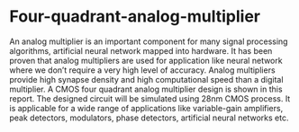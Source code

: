 # Four-quadrant-analog-multiplier
An analog multiplier is an important component for many signal processing algorithms, artificial neural network mapped into hardware. It has been proven that analog multipliers are used for application like neural network where we don’t require a very high level of accuracy. Analog multipliers provide high synapse density and high computational speed than a digital multiplier. A CMOS four quadrant analog multiplier design is shown in this report. The designed circuit will be simulated using 28nm CMOS process. It is applicable for a wide range of applications like variable-gain amplifiers, peak detectors, modulators, phase detectors, artificial neural networks etc.

